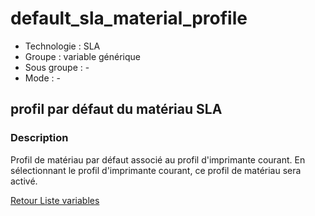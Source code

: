 # default_sla_material_profile

* Technologie : SLA
* Groupe : variable générique
* Sous groupe : -
* Mode : -

## profil par défaut du matériau SLA

### Description

Profil de matériau par défaut associé au profil d'imprimante courant. En sélectionnant le profil d'imprimante courant, ce profil de matériau sera activé.

[Retour Liste variables](variable_list.md)